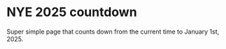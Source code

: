 # NYE 2025 countdown

Super simple page that counts down from the current time to January 1st, 2025.
